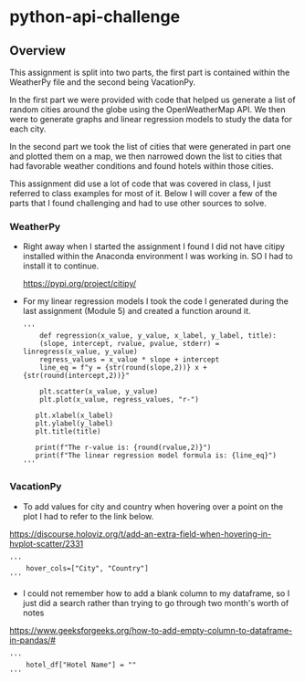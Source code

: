 # python-api-challenge

## Overview

This assignment is split into two parts, the first part is contained within the WeatherPy file and the second being VacationPy.

In the first part we were provided with code that helped us generate a list of random cities around the globe using the OpenWeatherMap API. We then were to generate graphs and linear regression models to study the data for each city.

In the second part we took the list of cities that were generated in part one and plotted them on a map, we then narrowed down the list to cities that had favorable weather conditions and found hotels within those cities.

This assignment did use a lot of code that was covered in class, I just referred to class examples for most of it. Below I will cover a few of the parts that I found challenging and had to use other sources to solve.

### WeatherPy

-  Right away when I started the assignment I found I did not have citipy installed within the Anaconda environment I was working in. SO I had to install it to continue.

    https://pypi.org/project/citipy/

- For my linear regression models I took the code I generated during the last assignment (Module 5) and created a function around it.


      '''
          def regression(x_value, y_value, x_label, y_label, title):
          (slope, intercept, rvalue, pvalue, stderr) = linregress(x_value, y_value)
          regress_values = x_value * slope + intercept
          line_eq = f"y = {str(round(slope,2))} x + {str(round(intercept,2))}"
    
          plt.scatter(x_value, y_value)
          plt.plot(x_value, regress_values, "r-")
        
         plt.xlabel(x_label)
         plt.ylabel(y_label)
         plt.title(title)

         print(f"The r-value is: {round(rvalue,2)}")
         print(f"The linear regression model formula is: {line_eq}")
      '''

### VacationPy

- To add values for city and country when hovering over a point on the plot I had to refer to the link below.

https://discourse.holoviz.org/t/add-an-extra-field-when-hovering-in-hvplot-scatter/2331

    '''
        hover_cols=["City", "Country"]
    '''
- I could not remember how to add a blank column to my dataframe, so I just did a search rather than trying to go through two month's worth of notes

https://www.geeksforgeeks.org/how-to-add-empty-column-to-dataframe-in-pandas/#
    
    '''
        hotel_df["Hotel Name"] = ""
    '''

